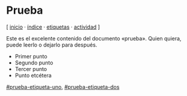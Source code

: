 # Prueba
[ [inicio](https://github.com/jucardus/jucardus.github.io/blob/main/index.md) · [índice](https://github.com/jucardus/jucardus.github.io/blob/main/indice.md) · [etiquetas](https://github.com/jucardus/jucardus.github.io/blob/main/etiquetas.md) · [actividad](https://github.com/jucardus/jucardus.github.io/blob/main/actividad.md) ]

Este es el excelente contenido del documento «prueba». Quien quiera, puede leerlo o dejarlo para después.

* Primer punto
* Segundo punto
* Tercer punto
* Punto etcétera

[#prueba-etiqueta-uno](https://github.com/jucardus/jucardus.github.io/blob/main/p/r/prueba-etiqueta-uno.md), [#prueba-etiqueta-dos](https://github.com/jucardus/jucardus.github.io/blob/main/p/r/prueba-etiqueta-dos.md)